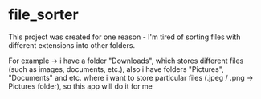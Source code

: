 # file_sorter

This project was created for one reason - I'm tired of sorting files with different extensions into other folders.

For example -> i have a folder "Downloads", which stores different files (such as images, documents, etc.), also i have folders "Pictures", "Documents" and etc.
where i want to store particular files (.jpeg / .png -> Pictures folder), so this app will do it for me
